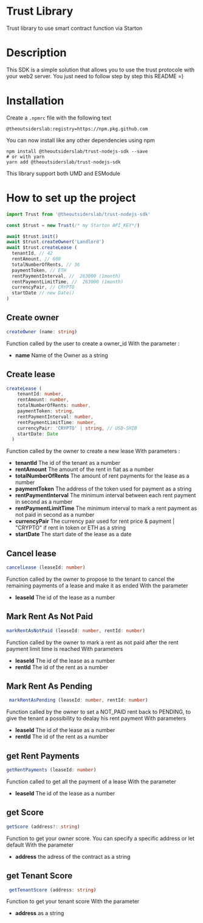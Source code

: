 # Trust Library

Trust library to use smart contract function via Starton

# Description

This SDK is a simple solution that allows you to use the trust protocole with your web2 server.
You just need to follow step by step this README =)

# Installation

Create a ```.npmrc``` file with the following text
```
@theoutsiderslab:registry=https://npm.pkg.github.com
```

You can now install like any other dependencies using npm

```
npm install @theoutsiderslab/trust-nodejs-sdk --save
# or with yarn
yarn add @theoutsiderslab/trust-nodejs-sdk
```

This library support both UMD and ESModule

# How to set up the project

```ts
import Trust from '@theoutsiderslab/trust-nodejs-sdk'

const $trust = new Trust(/* my Starton API_KEY*/)

await $trust.init()
await $trust.createOwner('Landlord')
await $trust.createLease (
  tenantId, // 42
  rentAmount, // 600
  totalNumberOfRents, // 36
  paymentToken, // ETH
  rentPaymentInterval, //  263000 (1month)
  rentPaymentLimitTime, //  263000 (1month)
  currencyPair, // CRYPTO
  startDate // new Date()
)

```

## Create owner
```ts
createOwner (name: string)
```
Function called by the user to create a owner_id
With the parameter :
* **name** Name of the Owner as a string

## Create lease
```ts
createLease (
    tenantId: number,
    rentAmount: number,
    totalNumberOfRents: number,
    paymentToken: string,
    rentPaymentInterval: number,
    rentPaymentLimitTime: number,
    currencyPair: 'CRYPTO' | string, // USD-SHIB
    startDate: Date
  )
 ```
Function called by the owner to create a new lease
With parameters :
* **tenantId** The id of the tenant as a number
* **rentAmount** The amount of the rent in fiat as a number
* **totalNumberOfRents** The amount of rent payments for the lease as a number
* **paymentToken** The address of the token used for payment as a string
* **rentPaymentInterval** The minimum interval between each rent payment in second as a number
* **rentPaymentLimitTime** The minimum interval to mark a rent payment as not paid in second as a number
* **currencyPair** The currency pair used for rent price & payment | "CRYPTO" if rent in token or ETH as a string
* **startDate** The start date of the lease as a date

## Cancel lease
```ts
cancelLease (leaseId: number)
```
Function called by the owner to propose to the tenant to cancel the remaining payments of a lease and make it as ended
With the parameter
   * **leaseId** The id of the lease as a number

## Mark Rent As Not Paid
```ts
markRentAsNotPaid (leaseId: number, rentId: number)
```
Function called by the owner to mark a rent as not paid after the rent payment limit time is reached
With parameters
* **leaseId** The id of the lease as a number
* **rentId** The id of the rent as a number

## Mark Rent As Pending
```ts
 markRentAsPending (leaseId: number, rentId: number)
 ```
Function called by the owner to set a NOT_PAID rent back to PENDING, to give the tenant a possibility to dealay his rent payment
With parameters
* **leaseId** The id of the lease as a number
* **rentId** The id of the rent as a number

## get Rent Payments
```ts
getRentPayments (leaseId: number)
```
Function called to get all the payment of a lease
With the parameter
* **leaseId** The id of the lease as a number

## get Score
```ts
getScore (address?: string)
```
Function to get your owner score. You can specify a specific address or let default
With the parameter
* **address** the adress of the contract as a string

## get Tenant Score
```ts
 getTenantScore (address: string)
 ```
 Function to get your tenant score
 With the parameter
 * **address**  as a string
